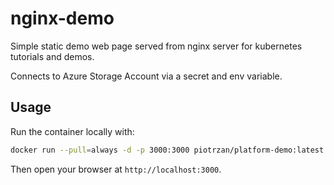 # nginx-demo

Simple static demo web page served from nginx server for kubernetes tutorials
and demos.

Connects to Azure Storage Account via a secret and env variable.

## Usage

Run the container locally with:

```bash
docker run --pull=always -d -p 3000:3000 piotrzan/platform-demo:latest
```

Then open your browser at `http://localhost:3000`.


